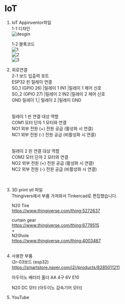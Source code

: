 # IoT
1. IoT Appinventor파일<br/>
   1-1 디자인<br/>![desgin](https://github.com/user-attachments/assets/b884f909-b21b-43f6-b2ec-2f3f2286fbf8)

   
   1-2 블록코드<br/>
   ![1](https://github.com/user-attachments/assets/424fb102-8248-4458-834e-0f3edb25036f)<br/>
   ![2](https://github.com/user-attachments/assets/759c899e-af6f-4dba-b051-ac1f0f969aa2)<br/>
   ![3](https://github.com/user-attachments/assets/2cb0de7c-ec1d-4fde-adbe-f63b04b1d9a7)<br/>


2. 회로연결<br/>
   2-1 보드 입출력 포트<br/>
       ESP32 핀	릴레이	연결<br/>
       SO_1 (GPIO 26)	|릴레이 1 IN1	|릴레이 1 제어 신호<br/>
       SO_2 (GPIO 27)	|릴레이 2 IN2	|릴레이 2 제어 신호<br/>
       GND	릴레이 1,| 릴레이 2	|릴레이 GND<br/>
       <br/>
       <br/>
       릴레이 1 핀	연결 대상	역할<br/>
       COM1	모터 단자 1	모터와 연결<br/>
       NO1	외부 전원 (+)	전원 공급 (활성화 시 연결)<br/>
       NC1	외부 전원 (-)	전원 공급 (비활성화 시 연결)<br/>
       <br/>
       <br/>
       릴레이 2 핀	연결 대상	역할<br/>
       COM2	모터 단자 2	모터와 연결<br/>
       NO2	외부 전원 (+)	전원 공급 (활성화 시 연결)<br/>
       NC2	외부 전원 (-)	전원 공급 (비활성화 시 연결)<br/>
       <br/>
       <br/>
   
4. 3D print stl 파일<br/>
   Thingivers에서 부품 가져와서 Tinkercad로 편집했습니다.
   
   N20 Tire<br/>
   https://www.thingiverse.com/thing:5272637

   curtain gear<br/>
   https://www.thingiverse.com/thing:6779515<br/>
   +<br/>
   N20hole<br/>
   https://www.thingiverse.com/thing:4003467<br/>
   <br/>
6. 사용한 부품<br/>
   i2r-03보드 (esp32)<br/>
   https://smartstore.naver.com/i2r/products/8285011211

   아두이노 배터리 홀더 AA 4구 6V E10

   N20 DC 모터 (아두이노 감속기어 모터)

7. YouTube<br/>
   
